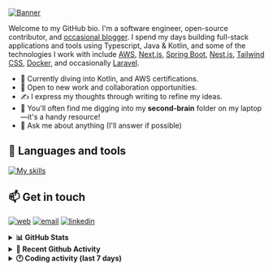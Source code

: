[![Banner](https://raw.githubusercontent.com/wilfriedago/wilfriedago/main/assets/1.png)][website]

Welcome to my GitHub bio. I'm a software engineer, open-source contributor, and [occasional blogger][blog]. I spend my days building full-stack applications and tools using Typescript, Java & Kotlin, and some of the technologies I work with include [AWS](https://aws.amazon.com/fr/), [Next.js](https://nextjs.org/), [Spring Boot](https://spring.io/projects/spring-boot), [Nest.js](https://nestjs.com/), [Tailwind CSS](https://github.com/tailwindlabs/tailwindcss), [Docker](https://www.docker.com/), and occasionally [Laravel](https://laravel.com/).

- 🔭 Currently diving into Kotlin, and AWS certifications.
- 👯 Open to new work and collaboration opportunities.
- ✍️ I express my thoughts through writing to refine my ideas.
- 🧠 You'll often find me digging into my **second-brain** folder on my laptop—it's a handy resource!
- 💬 Ask me about anything (I'll answer if possible)

## 🎨 Languages and tools

[![My skills](https://skillicons.dev/icons?i=typescript,js,nodejs,nest,java,kotlin,spring,python,fastapi,django,aws,docker,vscode,idea,tailwind&perline=15)](https://wilfriedago.dev/about#skills)

## 📫 Get in touch
[![web](https://img.shields.io/badge/WEBSITE-12100E?logo=google-earth&color=282A36)][website]
[![email](https://img.shields.io/badge/MAIL-12100E?logo=mailgun&color=282A36)][mail]
[![linkedin](https://img.shields.io/badge/LINKEDIN-12100E?logo=linkedin&color=282A36)][linkedin]


<details>
  <summary><b>📊 GitHub Stats</b></summary>
	<br/>
	<p align="left">
		<img width="49.5%" src="https://github-readme-stats.vercel.app/api?username=wilfriedago&show_icons=true&count_private=true&title_color=10b981&icon_color=10b981&theme=react&hide_border=true" />
		<img width="49.5%" src="https://streak-stats.demolab.com/?user=wilfriedago&hide_border=true&theme=react&ring=10b981&fire=fff&currStreakNum=fff&sideLabels=10b981&currStreakLabel=10b981&sideNums=fff" />
	</p>
</details>

<details>
  <summary><b>📅 Recent Github Activity</b></summary>
	<br>

<!--RECENT_ACTIVITY:last_update-->
Last Updated: Saturday, June 14th, 2025, 4:20:07 AM
<!--RECENT_ACTIVITY:last_update_end-->

<!--RECENT_ACTIVITY:start-->
1. ⭐ Starred [ravitemer/mcphub.nvim](https://github.com/ravitemer/mcphub.nvim)<br>
2. ⭐ Starred [apple/container](https://github.com/apple/container)<br>
3. ⭐ Starred [Calvin-LL/is-even-ai](https://github.com/Calvin-LL/is-even-ai)<br>
4. ⭐ Starred [kauffinger/lazyvim](https://github.com/kauffinger/lazyvim)<br>
5. ⭐ Starred [heyform/heyform](https://github.com/heyform/heyform)<br>
<!--RECENT_ACTIVITY:end-->
</details>

<details>
  <summary><b>🕐 Coding activity (last 7 days)</b></summary>
	<br>

<!--START_SECTION:waka-->

```python
Total Time: 13 hrs 46 mins

Java           11 hrs 1 min    ████████████████████░░░░░   79.97 %
TypeScript     47 mins         █▒░░░░░░░░░░░░░░░░░░░░░░░   05.77 %
XML            11 mins         ▒░░░░░░░░░░░░░░░░░░░░░░░░   01.43 %
SQL            4 mins          ░░░░░░░░░░░░░░░░░░░░░░░░░   00.52 %
JavaScript     2 mins          ░░░░░░░░░░░░░░░░░░░░░░░░░   00.32 %
Other          1 min           ░░░░░░░░░░░░░░░░░░░░░░░░░   00.13 %
```

<!--END_SECTION:waka-->
</details>

[website]: https://wilfriedago.dev
[linkedin]: https://linkedin.com/in/wilfriedago
[blog]: https://wilfriedago.dev/blog
[mail]: mailto:me@wilfriedago.dev
